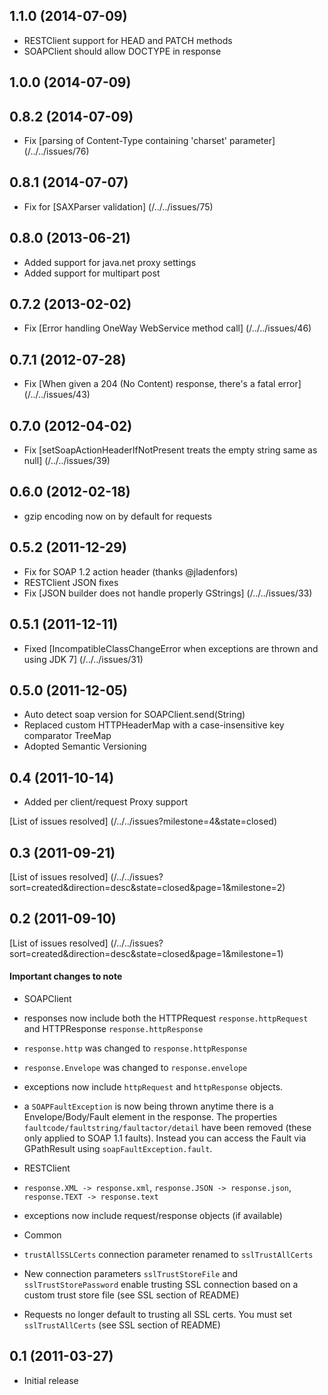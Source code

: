 ## 1.1.0 (2014-07-09)

* RESTClient support for HEAD and PATCH methods
* SOAPClient should allow DOCTYPE in response

## 1.0.0 (2014-07-09)

## 0.8.2 (2014-07-09)

* Fix [parsing of Content-Type containing 'charset' parameter] (/../../issues/76)

## 0.8.1 (2014-07-07)

* Fix for [SAXParser validation] (/../../issues/75)

## 0.8.0 (2013-06-21)

* Added support for java.net proxy settings
* Added support for multipart post

## 0.7.2 (2013-02-02)

* Fix [Error handling OneWay WebService method call] (/../../issues/46)

## 0.7.1 (2012-07-28)

* Fix [When given a 204 (No Content) response, there's a fatal error] (/../../issues/43)

## 0.7.0 (2012-04-02)

* Fix [setSoapActionHeaderIfNotPresent treats the empty string same as null] (/../../issues/39)

## 0.6.0 (2012-02-18)

* gzip encoding now on by default for requests

## 0.5.2 (2011-12-29)

* Fix for SOAP 1.2 action header (thanks @jladenfors)
* RESTClient JSON fixes
* Fix [JSON builder does not handle properly GStrings] (/../../issues/33)

## 0.5.1 (2011-12-11)

* Fixed [IncompatibleClassChangeError when exceptions are thrown and using JDK 7] (/../../issues/31)

## 0.5.0 (2011-12-05)

* Auto detect soap version for SOAPClient.send(String)
* Replaced custom HTTPHeaderMap with a case-insensitive key comparator TreeMap
* Adopted Semantic Versioning

## 0.4 (2011-10-14)

* Added per client/request Proxy support

[List of issues resolved] (/../../issues?milestone=4&state=closed)

## 0.3 (2011-09-21)

[List of issues resolved] (/../../issues?sort=created&direction=desc&state=closed&page=1&milestone=2)

## 0.2 (2011-09-10)

[List of issues resolved] (/../../issues?sort=created&direction=desc&state=closed&page=1&milestone=1)

#### Important changes to note

* SOAPClient
 * responses now include both the HTTPRequest `response.httpRequest` and HTTPResponse `response.httpResponse`
 * `response.http` was changed to `response.httpResponse`
 * `response.Envelope` was changed to `response.envelope`
 * exceptions now include `httpRequest` and `httpResponse` objects.
 * a `SOAPFaultException` is now being thrown anytime there is a Envelope/Body/Fault element in the response.  The
 properties `faultcode/faultstring/faultactor/detail` have been removed (these only applied to SOAP 1.1 faults).
 Instead you can access the Fault via GPathResult using `soapFaultException.fault`.

* RESTClient
 * `response.XML -> response.xml`, `response.JSON -> response.json`, `response.TEXT -> response.text`
 * exceptions now include request/response objects (if available)

* Common
 * `trustAllSSLCerts` connection parameter renamed to `sslTrustAllCerts`
 *  New connection parameters `sslTrustStoreFile` and `sslTrustStorePassword` enable trusting SSL connection based on a
 custom trust store file (see SSL section of README)
 *  Requests no longer default to trusting all SSL certs.  You must set `sslTrustAllCerts` (see SSL section of README)

## 0.1 (2011-03-27)

* Initial release
